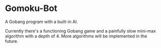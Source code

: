 # Gomoku-Bot
A Gobang program with a built-in AI. 

Currently there's a functioning Gobang game and a painfully slow mini-max algorithm with a depth of 4.
More algorithms will be implemented in the future.
